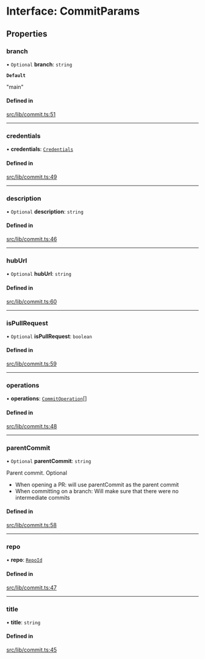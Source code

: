 # Interface: CommitParams

## Properties

### branch

• `Optional` **branch**: `string`

**`Default`**

"main"

#### Defined in

[src/lib/commit.ts:51](https://github.com/huggingface/huggingface.js/blob/f282646/packages/hub/src/lib/commit.ts#L51)

___

### credentials

• **credentials**: [`Credentials`](Credentials.md)

#### Defined in

[src/lib/commit.ts:49](https://github.com/huggingface/huggingface.js/blob/f282646/packages/hub/src/lib/commit.ts#L49)

___

### description

• `Optional` **description**: `string`

#### Defined in

[src/lib/commit.ts:46](https://github.com/huggingface/huggingface.js/blob/f282646/packages/hub/src/lib/commit.ts#L46)

___

### hubUrl

• `Optional` **hubUrl**: `string`

#### Defined in

[src/lib/commit.ts:60](https://github.com/huggingface/huggingface.js/blob/f282646/packages/hub/src/lib/commit.ts#L60)

___

### isPullRequest

• `Optional` **isPullRequest**: `boolean`

#### Defined in

[src/lib/commit.ts:59](https://github.com/huggingface/huggingface.js/blob/f282646/packages/hub/src/lib/commit.ts#L59)

___

### operations

• **operations**: [`CommitOperation`](../modules.md#commitoperation)[]

#### Defined in

[src/lib/commit.ts:48](https://github.com/huggingface/huggingface.js/blob/f282646/packages/hub/src/lib/commit.ts#L48)

___

### parentCommit

• `Optional` **parentCommit**: `string`

Parent commit. Optional

- When opening a PR: will use parentCommit as the parent commit
- When committing on a branch: Will make sure that there were no intermediate commits

#### Defined in

[src/lib/commit.ts:58](https://github.com/huggingface/huggingface.js/blob/f282646/packages/hub/src/lib/commit.ts#L58)

___

### repo

• **repo**: [`RepoId`](RepoId.md)

#### Defined in

[src/lib/commit.ts:47](https://github.com/huggingface/huggingface.js/blob/f282646/packages/hub/src/lib/commit.ts#L47)

___

### title

• **title**: `string`

#### Defined in

[src/lib/commit.ts:45](https://github.com/huggingface/huggingface.js/blob/f282646/packages/hub/src/lib/commit.ts#L45)
